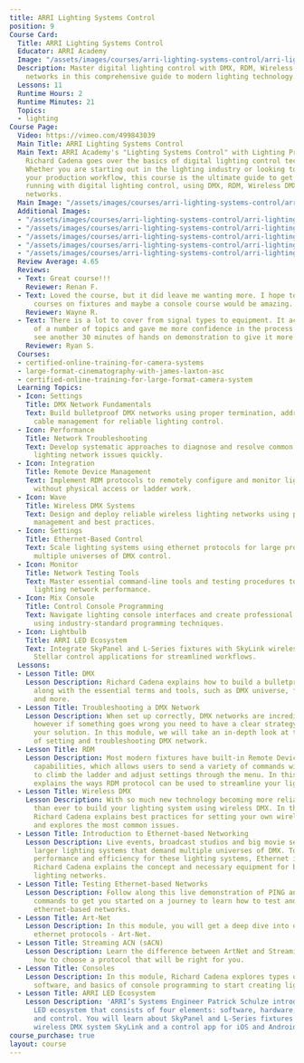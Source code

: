```yaml
---
title: ARRI Lighting Systems Control
position: 9
Course Card:
  Title: ARRI Lighting Systems Control
  Educator: ARRI Academy
  Image: "/assets/images/courses/arri-lighting-systems-control/arri-lighting-systems-control.jpg"
  Description: Master digital lighting control with DMX, RDM, Wireless DMX, and ethernet-based
    networks in this comprehensive guide to modern lighting technology.
  Lessons: 11
  Runtime Hours: 2
  Runtime Minutes: 21
  Topics:
  - lighting
Course Page:
  Video: https://vimeo.com/499843039
  Main Title: ARRI Lighting Systems Control
  Main Text: ARRI Academy's "Lighting Systems Control" with Lighting Professional/Author
    Richard Cadena goes over the basics of digital lighting control technologies.
    Whether you are starting out in the lighting industry or looking to streamline
    your production workflow, this course is the ultimate guide to get you up and
    running with digital lighting control, using DMX, RDM, Wireless DMX, and ethernet-based
    networks.
  Main Image: "/assets/images/courses/arri-lighting-systems-control/arri-lighting-systems-control-1.jpg"
  Additional Images:
  - "/assets/images/courses/arri-lighting-systems-control/arri-lighting-systems-control-2.jpg"
  - "/assets/images/courses/arri-lighting-systems-control/arri-lighting-systems-control-3.jpg"
  - "/assets/images/courses/arri-lighting-systems-control/arri-lighting-systems-control-4.jpg"
  - "/assets/images/courses/arri-lighting-systems-control/arri-lighting-systems-control-5.jpg"
  - "/assets/images/courses/arri-lighting-systems-control/arri-lighting-systems-control-6.jpg"
  Review Average: 4.65
  Reviews:
  - Text: Great course!!!
    Reviewer: Renan F.
  - Text: Loved the course, but it did leave me wanting more. I hope to see more ARRI
      courses on fixtures and maybe a console course would be amazing. Many thanks!
    Reviewer: Wayne R.
  - Text: There is a lot to cover from signal types to equipment. It acheived a demystification
      of a number of topics and gave me more confidence in the process. I could easily
      see another 30 minutes of hands on demonstration to give it more perspective.
    Reviewer: Ryan S.
  Courses:
  - certified-online-training-for-camera-systems
  - large-format-cinematography-with-james-laxton-asc
  - certified-online-training-for-large-format-camera-system
  Learning Topics:
  - Icon: Settings
    Title: DMX Network Fundamentals
    Text: Build bulletproof DMX networks using proper termination, addressing, and
      cable management for reliable lighting control.
  - Icon: Performance
    Title: Network Troubleshooting
    Text: Develop systematic approaches to diagnose and resolve common DMX and ethernet
      lighting network issues quickly.
  - Icon: Integration
    Title: Remote Device Management
    Text: Implement RDM protocols to remotely configure and monitor lighting fixtures
      without physical access or ladder work.
  - Icon: Wave
    Title: Wireless DMX Systems
    Text: Design and deploy reliable wireless lighting networks using proper frequency
      management and best practices.
  - Icon: Settings
    Title: Ethernet-Based Control
    Text: Scale lighting systems using ethernet protocols for large productions requiring
      multiple universes of DMX control.
  - Icon: Monitor
    Title: Network Testing Tools
    Text: Master essential command-line tools and testing procedures to verify ethernet-based
      lighting network performance.
  - Icon: Mix Console
    Title: Control Console Programming
    Text: Navigate lighting console interfaces and create professional lighting designs
      using industry-standard programming techniques.
  - Icon: Lightbulb
    Title: ARRI LED Ecosystem
    Text: Integrate SkyPanel and L-Series fixtures with SkyLink wireless systems and
      Stellar control applications for streamlined workflows.
  Lessons:
  - Lesson Title: DMX
    Lesson Description: Richard Cadena explains how to build a bulletproof DMX network,
      along with the essential terms and tools, such as DMX universe, fixture personalities,
      and more.
  - Lesson Title: Troubleshooting a DMX Network
    Lesson Description: When set up correctly, DMX networks are incredibly reliable
      however if something goes wrong you need to have a clear strategy for finding
      your solution. In this module, we will take an in-depth look at the best practices
      of setting and troubleshooting DMX network.
  - Lesson Title: RDM
    Lesson Description: Most modern fixtures have built-in Remote Device Management
      capabilities, which allows users to send a variety of commands without a need
      to climb the ladder and adjust settings through the menu. In this lesson, Richard
      explains the ways RDM protocol can be used to streamline your lighting workflow.
  - Lesson Title: Wireless DMX
    Lesson Description: With so much new technology becoming more reliable, it’s easier
      than ever to build your lighting system using wireless DMX. In this episode,
      Richard Cadena explains best practices for setting your own wireless system
      and explores the most common issues.
  - Lesson Title: Introduction to Ethernet-based Networking
    Lesson Description: Live events, broadcast studios and big movie sets require
      larger lighting systems that demand multiple universes of DMX. To enable higher
      performance and efficiency for these lighting systems, Ethernet is the go-to.
      Richard Cadena explains the concept and necessary equipment for building ethernet
      lighting networks.
  - Lesson Title: Testing Ethernet-based Networks
    Lesson Description: Follow along this live demonstration of PING and IPCONFIG
      commands to get you started on a journey to learn how to test and troubleshoot
      ethernet-based networks.
  - Lesson Title: Art-Net
    Lesson Description: In this module, you will get a deep dive into one of the open
      ethernet protocols - Art-Net.
  - Lesson Title: Streaming ACN (sACN)
    Lesson Description: Learn the difference between ArtNet and Streaming ACN, and
      how to choose a protocol that will be right for you.
  - Lesson Title: Consoles
    Lesson Description: In this module, Richard Cadena explores types of consoles,
      software, and basics of console programming to start creating lighting designs.
  - Lesson Title: ARRI LED Ecosystem
    Lesson Description: 'ARRI’s Systems Engineer Patrick Schulze introduces the ARRI
      LED ecosystem that consists of four elements: software, hardware, communication
      and control. You will learn about SkyPanel and L-Series fixtures’ software,
      wireless DMX system SkyLink and a control app for iOS and Android – Stellar.'
course_purchase: true
layout: course
---
```


